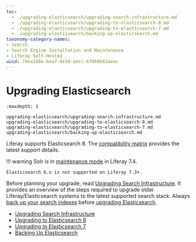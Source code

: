 ```yaml
---
toc:
  - ./upgrading-elasticsearch/upgrading-search-infrastructure.md
  - ./upgrading-elasticsearch/upgrading-to-elasticsearch-8.md
  - ./upgrading-elasticsearch/upgrading-to-elasticsearch-7.md
  - ./upgrading-elasticsearch/backing-up-elasticsearch.md
taxonomy-category-names:
- Search
- Search Engine Installation and Maintenance
- Liferay Self-Hosted
uuid: 74ea186e-bea7-4e10-aecc-67069682aeac
---
```

# Upgrading Elasticsearch

```{toctree}
:maxdepth: 1

upgrading-elasticsearch/upgrading-search-infrastructure.md
upgrading-elasticsearch/upgrading-to-elasticsearch-8.md
upgrading-elasticsearch/upgrading-to-elasticsearch-7.md
upgrading-elasticsearch/backing-up-elasticsearch.md
```

Liferay supports Elasticsearch 8. The [compatibility matrix](https://help.liferay.com/hc/en-us/sections/360002103292-Compatibility-Matrix) provides the latest support details.

!!! warning 
    Solr is in [maintenance mode](../installation-and-upgrades/upgrading-liferay/reference/maintenance-mode-and-deprecations-in-7-4.md#features-moved-to-maintenance-mode-in-74) in Liferay 7.4.

```{important}
Elasticsearch 6.x is not supported on Liferay 7.3+.
```

Before planning your upgrade, read [Upgrading Search Infrastructure](./upgrading-elasticsearch/upgrading-search-infrastructure.md). It provides an overview of the steps required to upgrade older Liferay/Elasticsearch systems to the latest supported search stack. Always [back up your search indexes](./upgrading-elasticsearch/backing-up-elasticsearch.md) before [upgrading Elasticsearch](./upgrading-elasticsearch/upgrading-to-elasticsearch-8.md).

- [Upgrading Search Infrastructure](upgrading-elasticsearch/upgrading-search-infrastructure.md)
- [Upgrading to Elasticsearch 8](upgrading-elasticsearch/upgrading-to-elasticsearch-8.md)
- [Upgrading to Elasticsearch 7](upgrading-elasticsearch/upgrading-to-elasticsearch-7.md)
- [Backing Up Elasticsearch](upgrading-elasticsearch/backing-up-elasticsearch.md)
